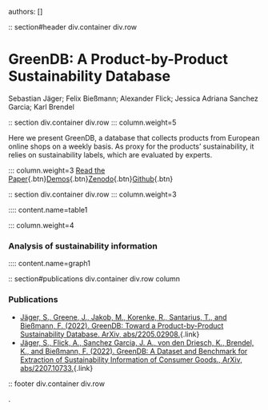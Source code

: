 authors: []

:: section#header div.container div.row

# GreenDB: A Product-by-Product Sustainability Database

Sebastian Jäger; Felix Bießmann; Alexander Flick; Jessica Adriana Sanchez Garcia; Karl Brendel

:: section div.container div.row
::: column.weight=5

Here we present GreenDB, a database that collects products from European online shops on a weekly basis. As proxy for the products’ sustainability, it relies on sustainability labels, which are evaluated by experts.

::: column.weight=3
[Read the Paper](https://arxiv.org/abs/2205.02908){.btn}[Demos](/demo){.btn}[Zenodo](https://zenodo.org/record/6576662){.btn}[Github](https://github.com/calgo-lab/green-db/){.btn}

:: section div.container div.row
::: column.weight=3


:::: content.name=table1

::: column.weight=4

### Analysis of sustainability information
:::: content.name=graph1

:: section#publications div.container div.row column

### Publications

* [Jäger, S., Greene, J., Jakob, M., Korenke, R., Santarius, T., and Bießmann, F. (2022). GreenDB: Toward a Product-by-Product Sustainability Database. ArXiv, abs/2205.02908.](https://arxiv.org/abs/2205.02908){.link}
* [Jäger, S., Flick, A., Sanchez Garcia, J. A., von den Driesch, K., Brendel, K., and Bießmann, F. (2022). GreenDB: A Dataset and Benchmark for Extraction of Sustainability Information of Consumer Goods., ArXiv, abs/2207.10733.](https://arxiv.org/abs/2207.10733){.link}

:: footer div.container div.row

.

